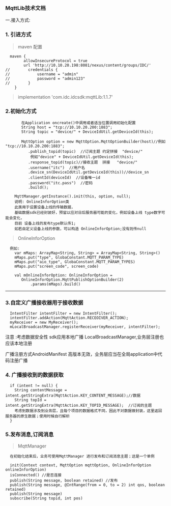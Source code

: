 ### MqttLib技术文档
一.接入方式:



  ### 1.  引进方式
  > maven 配置

      maven {
            allowInsecureProtocol = true
            url 'http://10.10.20.198:8081/nexus/content/groups/IDC/'
    //        credentials {
    //            username = "admin"
    //            password = "admin123"
    //        }
        }
  > implementation 'com.idc.idcsdk:mqttLib:1.1.7'




###  2.初始化方式

           在Application oncreate()中调用或者适当位置调用初始化配置
           String host = "tcp://10.10.20.200:1883";
           String topic = "device/" + DeviceIdUtil.getDeviceId(this);

           MqttOption option = new MqttOption.MqttOptionBuilder(host)//例如 "tcp://10.10.20.200:1883";
              .publish_topid(topic)  //订阅主题 约定拼接  "device/"  
               例如"device" + DeviceIdUtil.getDeviceId(this);
              .response_topid(topic)//接收主题  拼接   "device/"
              .username("itc")  //用户名
              .device_sn(DeviceIdUtil.getDeviceId(this))//device_sn
              .clientId(deviceId)  //设备唯一id
              .password("itc.pass")  //密码
              .build();

        MqttManager.getInstance().init(this, option, null);
        说明: OnlineInforOption类
        此类用于设置设备上线的传输数据，
        基础数据sdk已经封装好，预留以应对日后服务器可能的变化，例如设备上线 type数字可能会变化，
        目前 设备上线的发布type默认传1;
        如若自定义设备上线的参数，可以构造 OnlineInforOption;没有则传null
> OnlineInforOption

      例如:   
        var mMaps: ArrayMap<String, String> = ArrayMap<String, String>()
        mMaps.put("type", GlobaConstant.MQTT_PARAM_TYPE)
        mMaps.put("aio_type", GlobaConstant.MQTT_PARAM_TYPES)
        mMaps.put("screen_code", screen_code)

        val mOnlineInforOption: OnlineInforOption =
           OnlineInforOption.MqttPublishOptionBuilder(2)
               .params(mMaps).build()




  ----
  ###  3.自定义广播接收器用于接收数据


      IntentFilter intentFilter = new IntentFilter();
      intentFilter.addAction(MqttAction.RECEOIVER_ACTION);
      myReceiver = new MyReceiver();
      mLocalBroadcastManager.registerReceiver(myReceiver, intentFilter);


 注意 :考虑数据安全性 sdk应用本地广播 LocalBroadcastManager,业务层注册也应该本地注册

  广播注册方式AndroidManifest 高版本无效，业务层应当在全局application中代码注册广播

### 4. 广播接收到的数据获取
      if (intent != null) {
        String contentMessage = intent.getStringExtra(MqttAction.KEY_CONTENT_MESSAGE);//数据
        String topId = intent.getStringExtra(MqttAction.KEY_TOPID_MESSAGE);  //订阅的主题
        考虑到数据涉及到业务层，且每个项目的数据格式不同，因此不对数据做封装，这里返回服务器的原生数据；使用时候自行解析
      }


### 5.发布消息,订阅消息  
> MqttManager

      在初始化结束后，业务可使用MqttManager 进行发布和订阅消息主题；这是一个单例

      init(Context context, MqttOption mqttOption, OnlineInforOption onlineInforOption)
      isConnected() //是否连接
      publish(String message, boolean retained) //发布
      publish(String message, @IntRange(from = 0, to = 2) int qos, boolean retained)
      publish(String message)
      subscribe(String topid, int pos)
